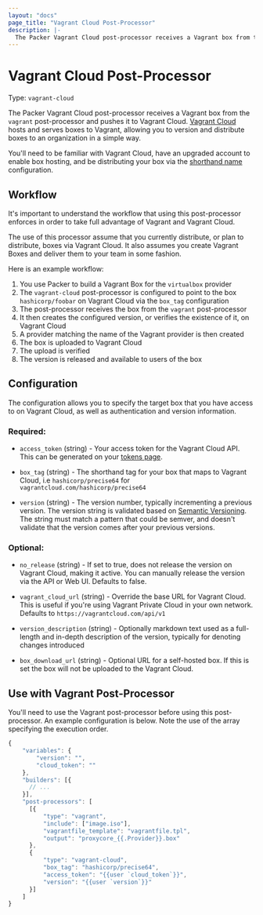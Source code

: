 ```yaml
---
layout: "docs"
page_title: "Vagrant Cloud Post-Processor"
description: |-
  The Packer Vagrant Cloud post-processor receives a Vagrant box from the `vagrant` post-processor and pushes it to Vagrant Cloud. Vagrant Cloud hosts and serves boxes to Vagrant, allowing you to version and distribute boxes to an organization in a simple way.
---
```


# Vagrant Cloud Post-Processor

Type: `vagrant-cloud`

The Packer Vagrant Cloud post-processor receives a Vagrant box from the `vagrant`
post-processor and pushes it to Vagrant Cloud. [Vagrant Cloud](https://vagrantcloud.com)
hosts and serves boxes to Vagrant, allowing you to version and distribute
boxes to an organization in a simple way.

You'll need to be familiar with Vagrant Cloud, have an upgraded account
to enable box hosting, and be distributing your box via the [shorthand name](http://docs.vagrantup.com/v2/cli/box.html)
configuration.

## Workflow

It's important to understand the workflow that using this post-processor
enforces in order to take full advantage of Vagrant and Vagrant Cloud.

The use of this processor assume that you currently distribute, or plan
to distribute, boxes via Vagrant Cloud. It also assumes you create Vagrant
Boxes and deliver them to your team in some fashion.

Here is an example workflow:

1. You use Packer to build a Vagrant Box for the `virtualbox` provider
2. The `vagrant-cloud` post-processor is configured to point to the box `hashicorp/foobar` on Vagrant Cloud
via the `box_tag` configuration
2. The post-processor receives the box from the `vagrant` post-processor
3. It then creates the configured version, or verifies the existence of it, on Vagrant Cloud
4. A provider matching the name of the Vagrant provider is then created
5. The box is uploaded to Vagrant Cloud
6. The upload is verified
7. The version is released and available to users of the box


## Configuration

The configuration allows you to specify the target box that you have
access to on Vagrant Cloud, as well as authentication and version information.

### Required:

* `access_token` (string) - Your access token for the Vagrant Cloud API.
  This can be generated on your [tokens page](https://vagrantcloud.com/account/tokens).

* `box_tag` (string) - The shorthand tag for your box that maps to
   Vagrant Cloud, i.e `hashicorp/precise64` for `vagrantcloud.com/hashicorp/precise64`

* `version` (string) - The version number, typically incrementing a previous version.
  The version string is validated based on [Semantic Versioning](http://semver.org/). The string must match
  a pattern that could be semver, and doesn't validate that the version comes after
  your previous versions.


### Optional:

* `no_release` (string) - If set to true, does not release the version
on Vagrant Cloud, making it active. You can manually release the version
via the API or Web UI. Defaults to false.

* `vagrant_cloud_url` (string) - Override the base URL for Vagrant Cloud. This
is useful if you're using Vagrant Private Cloud in your own network. Defaults
to `https://vagrantcloud.com/api/v1`

* `version_description` (string) - Optionally markdown text used as a full-length
  and in-depth description of the version, typically for denoting changes introduced

* `box_download_url` (string) - Optional URL for a self-hosted box. If this is set
the box will not be uploaded to the Vagrant Cloud.

## Use with Vagrant Post-Processor

You'll need to use the Vagrant post-processor before using this post-processor.
An example configuration is below. Note the use of the array specifying
the execution order.

```javascript
{
    "variables": {
        "version": "",
        "cloud_token": ""
    },
    "builders": [{
      // ...
    }],
    "post-processors": [
      [{
          "type": "vagrant",
          "include": ["image.iso"],
          "vagrantfile_template": "vagrantfile.tpl",
          "output": "proxycore_{{.Provider}}.box"
      },
      {
          "type": "vagrant-cloud",
          "box_tag": "hashicorp/precise64",
          "access_token": "{{user `cloud_token`}}",
          "version": "{{user `version`}}"
      }]
    ]
}
```
